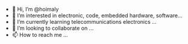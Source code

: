 - 👋 Hi, I’m @hoimaly
- 👀 I’m interested in electronic, code, embedded hardware, software...
- 🌱 I’m currently learning telecommunications electronics ...
- 💞️ I’m looking to collaborate on ...
- 📫 How to reach me ...

<!---
hoimaly/hoimaly is a ✨ special ✨ repository because its `README.md` (this file) appears on your GitHub profile.
You can click the Preview link to take a look at your changes.
--->
